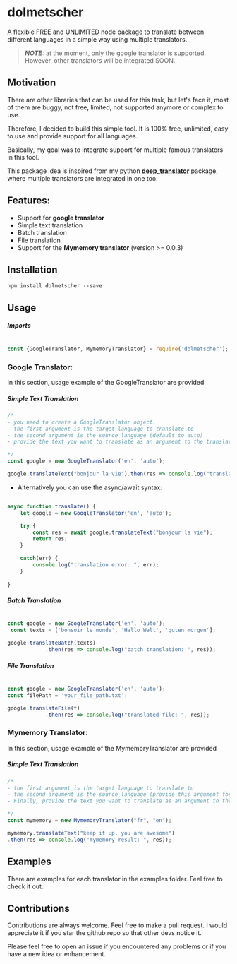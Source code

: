 # dolmetscher

A flexible FREE and UNLIMITED node package to translate between different languages in a simple way using multiple translators.

> **_NOTE:_**  at the moment, only the google translator is supported. However, other translators will be integrated SOON.

## Motivation
There are other libraries that can be used for this task, but let's face it, most of them are buggy, not free, limited, not supported anymore or complex to use.

Therefore, I decided to build this simple tool. It is 100% free, unlimited, easy to use and provide support for all languages.

Basically, my goal was to integrate support for multiple famous translators in this tool.

This package idea is inspired from my python   [**deep_translator**](https://github.com/nidhaloff/deep_translator) package, where multiple translators are integrated in one too.

## Features:
- Support for **google translator**
- Simple text translation
- Batch translation
- File translation
- Support for the **Mymemory translator** (version >= 0.0.3)


## Installation

```
npm install dolmetscher --save
```

## Usage

##### Imports

```js

const {GoogleTranslator, MymemoryTranslator} = require('dolmetscher');

```
### Google Translator:
In this section, usage example of the GoogleTranslator are provided

##### Simple Text Translation

```js
/*
- you need to create a GoogleTranslator object.
- the first argument is the target language to translate to
- the second argument is the source language (default to auto)
- provide the text you want to translate as an argument to the translate function

*/
const google = new GoogleTranslator('en', 'auto');

google.translateText("bonjour la vie").then(res => console.log("translatedText: ", res));

```

- Alternatively you can use the async/await syntax:

```js

async function translate() {
    let google = new GoogleTranslator('en', 'auto');

    try {
        const res = await google.translateText("bonjour la vie");
        return res;
    }

    catch(err) {
        console.log("translation error: ", err);
    }
    
}


```

##### Batch Translation

```js

const google = new GoogleTranslator('en', 'auto');
 const texts = ['bonsoir le monde', 'Hallo Welt', 'guten morgen'];

google.translateBatch(texts)
            .then(res => console.log("batch translation: ", res));

```

##### File Translation

```js

const google = new GoogleTranslator('en', 'auto');
const filePath = 'your_file_path.txt';

google.translateFile(f)
            .then(res => console.log("translated file: ", res));

```

### Mymemory Translator:
In this section, usage example of the MymemoryTranslator are provided

##### Simple Text Translation

```js
/*
- the first argument is the target language to translate to
- the second argument is the source language (provide this argument for better results)
- Finally, provide the text you want to translate as an argument to the translate function

*/
const mymemory = new MymemoryTranslator("fr", "en");

mymemory.translateText("keep it up, you are awesome")
.then(res => console.log("mymemory result: ", res));

```

## Examples

There are examples for each translator in the examples folder. Feel free to check it out.


## Contributions

Contributions are always welcome. Feel free to make a pull request. I would appreciate it if you star the github repo so that other devs notice it.

Please feel free to open an issue if you encountered any problems or if you have a new idea or enhancement.